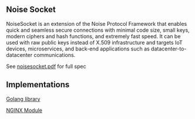 Noise Socket
---------
NoiseSocket is an extension of the Noise Protocol Framework that enables quick and seamless secure connections with minimal code size, small keys, modern ciphers and hash functions, and extremely fast speed. It can be used with raw public keys instead of X.509 infrastructure and targets IoT devices, microservices, and back-end applications such as datacenter-to-datacenter communications.

See  [noisesocket.pdf](output/noisesocket.pdf) for full spec

Implementations
--------------

[Golang library](https://github.com/go-noisesocket/noisesocket/)

[NGINX Module](https://github.com/VirgilSecurity/virgil-nginx-noise-socket)
